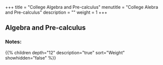 +++
title = "College Algebra and Pre-calculus"
menutitle = "College Alebra and Pre-calculus"
description = ""
weight = 1
+++

## Algebra and Pre-calculus

### Notes:

{{% children depth="12" description="true" sort="Weight" showhidden="false" %}}
